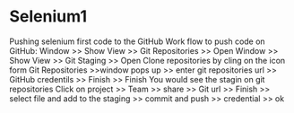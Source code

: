 # Selenium1
Pushing selenium first code to the GitHub
Work flow to push code on GitHub:
Window >> Show View >> Git Repositories >> Open
Window >> Show View >> Git Staging >> Open
Clone repositories by cling on the icon form Git Repositories >>window pops up >> enter git repositories url >> GitHub credentils >> Finish >> Finish
You would see the stagin on git repositories 
Click on project >> Team >> share >> Git url >> Finish >> select file and add to the staging >> commit and push >> credential >> ok 
